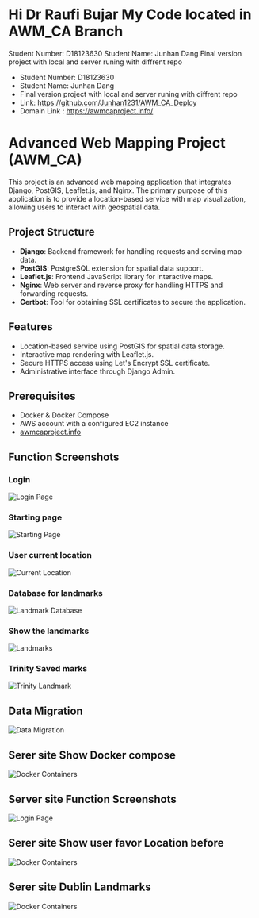 # Hi Dr Raufi Bujar My Code located in AWM_CA Branch
Student Number: D18123630
Student Name: Junhan Dang
Final version project with local and server runing with diffrent repo

- Student Number: D18123630
- Student Name: Junhan Dang
- Final version project with local and server runing with diffrent repo
- Link: https://github.com/Junhan1231/AWM_CA_Deploy
- Domain Link : https://awmcaproject.info/

# Advanced Web Mapping Project (AWM_CA)

This project is an advanced web mapping application that integrates Django, PostGIS, Leaflet.js, and Nginx. The primary purpose of this application is to provide a location-based service with map visualization, allowing users to interact with geospatial data.

## Project Structure

- **Django**: Backend framework for handling requests and serving map data.
- **PostGIS**: PostgreSQL extension for spatial data support.
- **Leaflet.js**: Frontend JavaScript library for interactive maps.
- **Nginx**: Web server and reverse proxy for handling HTTPS and forwarding requests.
- **Certbot**: Tool for obtaining SSL certificates to secure the application.

## Features

- Location-based service using PostGIS for spatial data storage.
- Interactive map rendering with Leaflet.js.
- Secure HTTPS access using Let's Encrypt SSL certificate.
- Administrative interface through Django Admin.

## Prerequisites

- Docker & Docker Compose
- AWS account with a configured EC2 instance
- [awmcaproject.info](http://awmcaproject.info/)



## Function Screenshots

### Login
![Login Page](./Screenshot/CALogin.png)

### Starting page 
![Starting Page](./Screenshot/CAStartingPage.png)

### User current location
![Current Location](./Screenshot/CACurrentLocation.png)

### Database for landmarks
![Landmark Database](./Screenshot/CALandmarkDatabase.png)

### Show the landmarks
![Landmarks](./Screenshot/CALandMarks.png)

### Trinity Saved marks
![Trinity Landmark](./Screenshot/CALanMarksTrnitity.png)

## Data Migration 
![Data Migration](./Screenshot/Data%20migrate.png)



## Serer site Show Docker compose
![Docker Containers](./Screenshot/ServerPageDocker.png)

## Server site Function Screenshots
![Login Page](./Screenshot/ServerPageLogin.png)


## Serer site Show user favor Location before
![Docker Containers](./Screenshot/ServerPageSavedMarks.png)

## Serer site Dublin Landmarks
![Docker Containers](./Screenshot/ServerPageLanMark.png)



